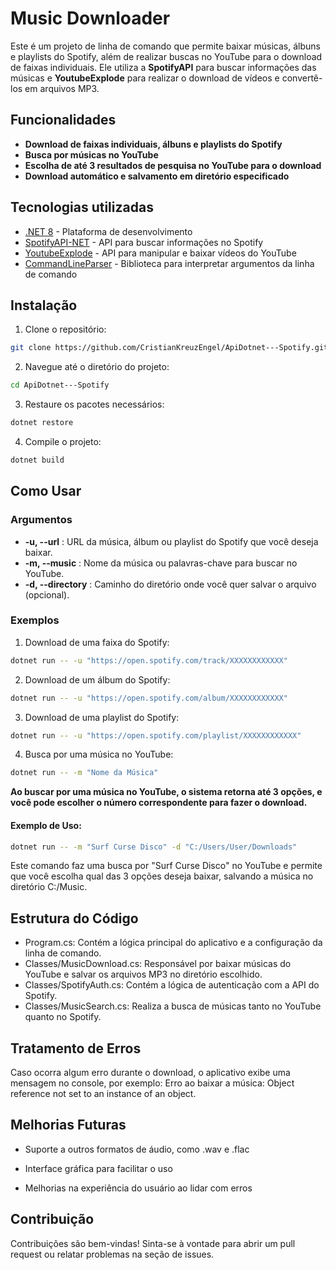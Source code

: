 # Music Downloader

Este é um projeto de linha de comando que permite baixar músicas, álbuns e playlists do Spotify, além de realizar buscas no YouTube para o download de faixas individuais. Ele utiliza a **SpotifyAPI** para buscar informações das músicas e **YoutubeExplode** para realizar o download de vídeos e convertê-los em arquivos MP3.

## Funcionalidades

- **Download de faixas individuais, álbuns e playlists do Spotify**
- **Busca por músicas no YouTube**
- **Escolha de até 3 resultados de pesquisa no YouTube para o download**
- **Download automático e salvamento em diretório especificado**

## Tecnologias utilizadas

- [.NET 8](https://dotnet.microsoft.com/download/dotnet/8.0) - Plataforma de desenvolvimento
- [SpotifyAPI-NET](https://github.com/JohnnyCrazy/SpotifyAPI-NET) - API para buscar informações no Spotify
- [YoutubeExplode](https://github.com/Tyrrrz/YoutubeExplode) - API para manipular e baixar vídeos do YouTube
- [CommandLineParser](https://github.com/commandlineparser/commandline) - Biblioteca para interpretar argumentos da linha de comando

## Instalação

1. Clone o repositório:

```bash
git clone https://github.com/CristianKreuzEngel/ApiDotnet---Spotify.git
```

2. Navegue até o diretório do projeto:

```bash
cd ApiDotnet---Spotify
```

3. Restaure os pacotes necessários:

```bash
dotnet restore
```

4. Compile o projeto:

```bash
dotnet build
```

## Como Usar

### Argumentos

- **-u, --url** : URL da música, álbum ou playlist do Spotify que você deseja baixar.
- **-m, --music** : Nome da música ou palavras-chave para buscar no YouTube.
- **-d, --directory** : Caminho do diretório onde você quer salvar o arquivo (opcional).

### Exemplos

1. Download de uma faixa do Spotify:
```bash
dotnet run -- -u "https://open.spotify.com/track/XXXXXXXXXXXX"
```
2. Download de um álbum do Spotify:

```bash
dotnet run -- -u "https://open.spotify.com/album/XXXXXXXXXXXX"
```
3. Download de uma playlist do Spotify:

```bash
dotnet run -- -u "https://open.spotify.com/playlist/XXXXXXXXXXXX"
```
4. Busca por uma música no YouTube:
```bash
dotnet run -- -m "Nome da Música"
```
**Ao buscar por uma música no YouTube, o sistema retorna até 3 opções, e você pode escolher o número correspondente para fazer o download.**
#### Exemplo de Uso:

```bash
dotnet run -- -m "Surf Curse Disco" -d "C:/Users/User/Downloads"
```
Este comando faz uma busca por "Surf Curse Disco" no YouTube e permite que você escolha qual das 3 opções deseja baixar, salvando a música no diretório C:/Music.
## Estrutura do Código
- Program.cs: Contém a lógica principal do aplicativo e a configuração da linha de comando.
- Classes/MusicDownload.cs: Responsável por baixar músicas do YouTube e salvar os arquivos MP3 no diretório escolhido.
- Classes/SpotifyAuth.cs: Contém a lógica de autenticação com a API do Spotify.
- Classes/MusicSearch.cs: Realiza a busca de músicas tanto no YouTube quanto no Spotify.

## Tratamento de Erros
Caso ocorra algum erro durante o download, o aplicativo exibe uma mensagem no console, por exemplo: Erro ao baixar a música: Object reference not set to an instance of an object.
## Melhorias Futuras
- Suporte a outros formatos de áudio, como .wav e .flac
    
- Interface gráfica para facilitar o uso
    
- Melhorias na experiência do usuário ao lidar com erros

## Contribuição

Contribuições são bem-vindas! Sinta-se à vontade para abrir um pull request ou relatar problemas na seção de issues.
